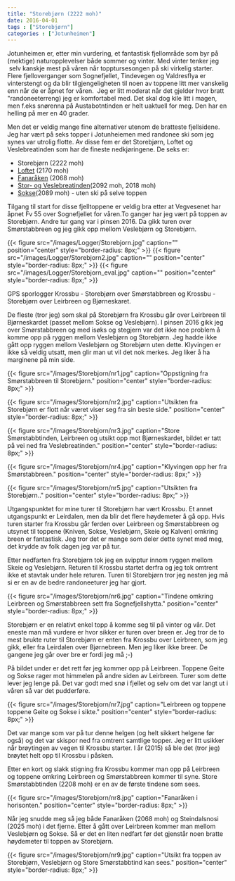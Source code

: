 ```yaml
---
title: "Storebjørn (2222 moh)"
date: 2016-04-01
tags : ["Storebjørn"]
categories : ["Jotunheimen"]
---
```

Jotunheimen er, etter min vurdering, et fantastisk fjellområde som byr på (mektige) naturopplevelser både sommer og vinter. Med vinter tenker jeg  selv kanskje mest på våren når topptursesongen på ski virkelig starter. Flere fjelloverganger som Sognefjellet, Tindevegen og Valdresflya er vinterstengt og da blir tilgjengeligheten til noen av toppene litt mer vanskelig enn når de er åpnet for våren.  Jeg er litt moderat når det gjelder hvor bratt "randoneeterreng) jeg er komfortabel med. Det skal dog kile litt i magen, men f.eks snørenna på Austabotntinden er helt uaktuell for meg. Den har en helling på mer en 40 grader.

Men det er veldig mange fine alternativer utenom de bratteste fjellsidene. Jeg har vært på seks topper i Jotunheiemen med randonee ski som jeg synes var utrolig flotte. Av disse fem er det Storebjørn, Loftet og Veslebreatinden som har de fineste nedkjøringene. De seks er:

-   Storebjørn (2222 moh)
-   [Loftet](/post/loftet/) (2170 moh)
-  [Fanaråken](/post/fanaraaken/) (2068 moh)
-  [Stor- og Veslebreatinden](/post/breatinden/)(2092 moh, 2018 moh)
-  [Sokse](/post/sokse/)(2089 moh) - uten ski på selve toppen

Tilgang til start for disse fjelltoppene er veldig bra etter at Vegvesenet har åpnet Fv 55 over Sognefjellet for våren.To ganger har jeg vært på toppen av Storebjørn. Andre tur gang var i pinsen 2016. Da gikk turen over Smørstabbreen og jeg gikk opp mellom Veslebjørn og Storebjørn.

{{< figure src="/images/Logger/Storebjorn.jpg" caption="" position="center" style="border-radius: 8px;" >}}
{{< figure src="/images/Logger/Storebjorn2.jpg" caption="" position="center" style="border-radius: 8px;" >}}
{{< figure src="/images/Logger/Storebjorn_eval.jpg" caption="" position="center" style="border-radius: 8px;" >}}

GPS sporlogger Krossbu - Storebjørn over Smørstabbreen og Krossbu - Storebjørn over Leirbreen og Bjørneskaret.  

De fleste (tror jeg) som skal på Storebjørn fra Krossbu går over Leirbreen til Bjørneskardet (passet mellom Sokse og Veslebjørn). I pinsen 2016 gikk jeg over Smørstabbreen og med isøks og stegjern var det ikke noe problem å komme opp på ryggen mellom Veslebjørn og Storebjørn. Jeg hadde ikke gått opp ryggen mellom Veslebjørn og Storebjørn uten dette. Klyvingen er ikke så veldig utsatt, men glir man ut vil det nok merkes. Jeg liker å ha marginene på min side.

{{< figure src="/images/Storebjorn/nr1.jpg" caption="Oppstigning fra Smørstabbreen til Storebjørn." position="center" style="border-radius: 8px;" >}}

{{< figure src="/images/Storebjorn/nr2.jpg" caption="Utsikten fra Storebjørn er flott når været viser seg fra sin beste side." position="center" style="border-radius: 8px;" >}}

{{< figure src="/images/Storebjorn/nr3.jpg" caption="Store Smørstabbtinden, Leirbreen og utsikt opp mot Bjørneskardet, bildet er tatt på vei ned fra Veslebreatinden." position="center" style="border-radius: 8px;" >}}

{{< figure src="/images/Storebjorn/nr4.jpg" caption="Klyvingen opp her fra Smørstabbreen." position="center" style="border-radius: 8px;" >}}


{{< figure src="/images/Storebjorn/nr5.jpg" caption="Utsikten fra Storebjørn.." position="center" style="border-radius: 8px;" >}}

Utgangspunktet for mine turer til Storebjørn har vært Krossbu. Et annet utgangspunkt er Leirdalen, men da blir det flere høydemeter å gå opp.  Hvis turen starter fra Krossbu går ferden over Leirbreen og Smørstabbreen og utsynet til toppene (Kniven, Sokse, Veslebjørn, Skeie og Kalven) omkring breen er fantastisk. Jeg tror det er mange som deler dette synet med meg, det krydde av folk dagen jeg var på tur.  

Etter nedfarten fra Storebjørn tok jeg en svipptur innom ryggen mellom Skeie og Veslebjørn. Returen til Krossbu startet derfra og jeg tok omtrent ikke et stavtak under hele returen. Turen til Storebjørn tror jeg nesten jeg må si er en av de bedre randoneeturer jeg har gjort.

{{< figure src="/images/Storebjorn/nr6.jpg" caption="Tindene omkring Leirbreen og Smørstabbreen sett fra Sognefjellshytta." position="center" style="border-radius: 8px;" >}}

Storebjørn er en relativt enkel topp å komme seg til på vinter og vår.  Det eneste man må vurdere er hvor sikker er turen over breen er. Jeg tror de to mest brukte ruter til Storebjørn er enten fra Krossbu over Leirbreen, som jeg gikk, eller fra Leirdalen over Bjørnebreen. Men jeg liker ikke breer. De gangene jeg går over bre er fordi jeg må ;-)

På bildet under er det rett før jeg kommer opp på Leirbreen. Toppene Geite og Sokse rager mot himmelen på andre siden av Leirbreen. Turer som dette lever jeg lenge på. Det var godt med snø i fjellet og selv om det var langt ut i våren så var det pudderføre.

{{< figure src="/images/Storebjorn/nr7.jpg" caption="Leirbreen og toppene toppene Geite og Sokse i sikte." position="center" style="border-radius: 8px;" >}}

Det var mange som var på tur denne helgen (og helt sikkert helgene før også) og det var skispor ned fra omtrent samtlige topper. Jeg er litt usikker når brøytingen av vegen til Krossbu starter. I år (2015) så ble det (tror jeg) brøytet helt opp til Krossbu i påsken.

Etter en kort og slakk stigning fra Krossbu kommer man opp på Leirbreen og toppene omkring Leirbreen og Smørstabbreen kommer til syne. Store Smørstabbtinden (2208 moh) er en av de første tindene som sees.

{{< figure src="/images/Storebjorn/nr8.jpg" caption="Fanaråken i horisonten." position="center" style="border-radius: 8px;" >}}

Når jeg snudde meg så jeg både Fanaråken (2068 moh) og Steindalsnosi (2025 moh) i det fjerne. Etter å gått over Leirbreen kommer man mellom Veslebjørn og Sokse. Så er det en liten nedfart før det gjenstår noen bratte høydemeter til toppen av Storebjørn.

{{< figure src="/images/Storebjorn/nr9.jpg" caption="Utsikt fra toppen av Storebjørn, Veslebjørn og Store Smørstabbtind kan sees." position="center" style="border-radius: 8px;" >}}
